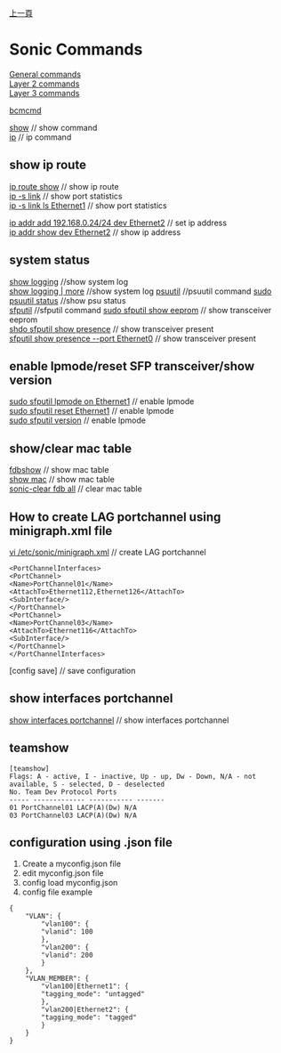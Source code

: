 [上一頁](https://jian-hong-wu.github.io/blog/)

# Sonic Commands

[General commands](https://jian-hong-wu.github.io/blog/sonic_command/general/)  
[Layer 2 commands](https://jian-hong-wu.github.io/blog/sonic_command/layer2/)  
[Layer 3 commands](https://jian-hong-wu.github.io/blog/sonic_command/layer3/)  

[bcmcmd](https://jian-hong-wu.github.io/blog/sonic_commands/bcmcmd/)  

[show](/blog/sonic_commands/show/)    // show command  
[ip](/blog/sonic_commands/ip/)    // ip command  

## show ip route
[ip route show](/blog/sonic_commands/ip/)    // show ip route  
[ip -s link](/blog/sonic_commands/ip/)    // show port statistics  
[ip -s link ls Ethernet1](/blog/sonic_commands/ip/)    // show port statistics  

[ip addr add 192.168.0.24/24 dev Ethernet2](/blog/sonic_commands/ip/)    // set ip address  
[ip addr show dev Ethernet2](/blog/sonic_commands/ip/)    // show ip address  

## system status
[show logging](/blog/sonic_commands/show/)    //show system log  
[show logging | more](/blog/sonic_commands/show/)    //show system log
[psuutil](/blog/sonic_commands/psuutil)    //psuutil command
[sudo psuutil status](/blog/sonic_commands/)    //show psu status  
[sfputil](/blog/sonic_commands/sfputil)    //sfputil command
[sudo sfputil show eeprom](/blog/sonic_commands/)    // show transceiver eeprom  
[shdo sfputil show presence](/blog/sonic_commands/)    // show transceiver present  
[sfputil show presence --port Ethernet0](/blog/sonic_commands/)    // show transceiver present  

## enable lpmode/reset SFP transceiver/show version
[sudo sfputil lpmode on Ethernet1](/blog/sonic_commands/)    // enable lpmode  
[sudo sfputil reset Ethernet1](/blog/sonic_commands/)    // enable lpmode  
[sudo sfputil version](/blog/sonic_commands/)    // enable lpmode  

## show/clear mac table
[fdbshow](/blog/sonic_commands/)    // show mac table  
[show mac](/blog/sonic_commands/)    // show mac table  
[sonic-clear fdb all](/blog/sonic_commands/)    // clear mac table  

## How to create LAG portchannel using minigraph.xml file
[vi /etc/sonic/minigraph.xml](/blog/sonic_commands/)    // create LAG portchannel  
```
<PortChannelInterfaces>
<PortChannel>
<Name>PortChannel01</Name>
<AttachTo>Ethernet112,Ethernet126</AttachTo>
<SubInterface/>
</PortChannel>
<PortChannel>
<Name>PortChannel03</Name>
<AttachTo>Ethernet116</AttachTo>
<SubInterface/>
</PortChannel>
</PortChannelInterfaces>
```
[config save]    // save configuration  

## show interfaces portchannel
[show interfaces portchannel](/blog/sonic_commands/)  // show interfaces portchannel  

## teamshow
```
[teamshow]
Flags: A - active, I - inactive, Up - up, Dw - Down, N/A - not available, S - selected, D - deselected
No. Team Dev Protocol Ports
----- ------------- ----------- -------
01 PortChannel01 LACP(A)(Dw) N/A
03 PortChannel03 LACP(A)(Dw) N/A
```

## configuration using .json file
1. Create a myconfig.json file
2. edit myconfig.json file
3. config load myconfig.json
4. config file example

```
{
    "VLAN": {
        "vlan100": {
        "vlanid": 100
        },
        "vlan200": {
        "vlanid": 200
        }
    },
    "VLAN_MEMBER": {
        "vlan100|Ethernet1": {
        "tagging_mode": "untagged"
        },
        "vlan200|Ethernet2": {
        "tagging_mode": "tagged"
        }
    }
}
```

